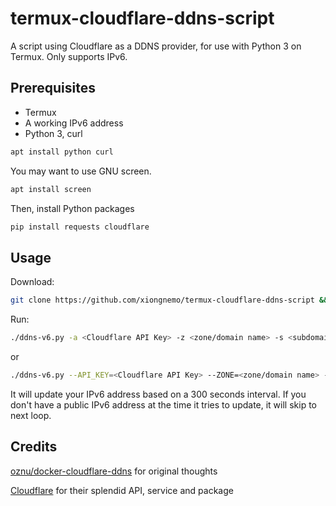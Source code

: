 # termux-cloudflare-ddns-script

A script using Cloudflare as a DDNS provider, for use with Python 3 on Termux. Only supports IPv6.

## Prerequisites

* Termux
* A working IPv6 address
* Python 3, curl

```zsh
apt install python curl
```

You may want to use GNU screen.

```zsh
apt install screen
```

Then, install Python packages

```zsh
pip install requests cloudflare
```

## Usage

Download:

```zsh
git clone https://github.com/xiongnemo/termux-cloudflare-ddns-script && cd termux-cloudflare-ddns-script && chmod +x ./ddns-v6.py
```

Run:

```zsh
./ddns-v6.py -a <Cloudflare API Key> -z <zone/domain name> -s <subdomain name>
```

or

```zsh
./ddns-v6.py --API_KEY=<Cloudflare API Key> --ZONE=<zone/domain name> --SUBDOMAIN=<subdomain name>
```

It will update your IPv6 address based on a 300 seconds interval. If you don't have a public IPv6 address at the time it tries to update, it will skip to next loop.

## Credits

[oznu/docker-cloudflare-ddns](https://github.com/oznu/docker-cloudflare-ddns) for original thoughts

[Cloudflare](https://github.com/cloudflare/python-cloudflare) for their splendid API, service and package
